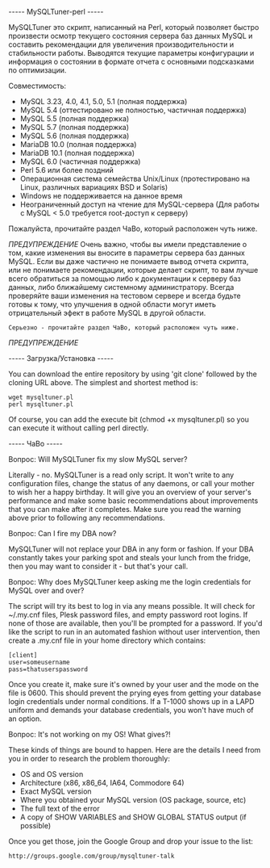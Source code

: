 ----- MySQLTuner-perl -----

MySQLTuner это скрипт, написанный на Perl, который позволяет быстро произвести осмотр текущего состояния сервера баз данных MySQL 
и составить рекомендации для увеличения производительности и стабильности работы. Выводятся текущие параметры конфигурации 
и информация о состоянии в формате отчета с основными подсказками по оптимизации.

Совместимость:
* MySQL 3.23, 4.0, 4.1, 5.0, 5.1 (полная поддержка)
* MySQL 5.4 (оттестировано не полностью, частичная поддержка)
* MySQL 5.5 (полная поддержка)
* MySQL 5.7 (полная поддержка)
* MySQL 5.6 (полная поддержка)
* MariaDB 10.0 (полная поддержка)
* MariaDB 10.1 (полная поддержка)
* MySQL 6.0 (частичная поддержка)
* Perl 5.6 или более поздний
* Операционная система семейства Unix/Linux (протестировано на Linux, различных вариациях BSD и Solaris)
* Windows не поддерживается на данное время
* Неограниченный доступ на чтение для MySQL-сервера (Для работы с MySQL < 5.0 требуется root-доступ к серверу)

Пожалуйста, прочитайте раздел ЧаВо, который расположен чуть ниже.

*ПРЕДУПРЕЖДЕНИЕ*
	Очень важно, чтобы вы имели представление о том, какие изменения вы 
        вносите в параметры сервера баз данных MySQL. Если вы даже частично
        не понимаете вывод отчета скрипта, или не понимаете рекомендации, 
        которые делает скрипт, то вам лучше всего обратиться за помощью либо
        к документации к серверу баз данных, либо ближайшему системному 
        администратору. Всегда проверяйте ваши изменения на тестовом сервере 
        и всегда будьте готовы к тому, что улучшения в одной области могут иметь
        отрицательный эфект в работе MySQL в другой области.
	
	Серьезно - прочитайте раздел ЧаВо, который расположен чуть ниже.
*ПРЕДУПРЕЖДЕНИЕ*

----- Загрузка/Установка -----

You can download the entire repository by using 'git clone' followed by the cloning URL above.  The simplest and shortest method is:

	wget mysqltuner.pl
	perl mysqltuner.pl

Of course, you can add the execute bit (chmod +x mysqltuner.pl) so you can execute it without calling perl directly.

----- ЧаВо -----

Вопрос: Will MySQLTuner fix my slow MySQL server?

Literally - no.  MySQLTuner is a read only script.  It won't write to any configuration files, change the status of any daemons, or call your mother to wish her a happy birthday.  It will give you an overview of your server's performance and make some basic recommendations about improvements that you can make after it completes.  Make sure you read the warning above prior to following any recommendations.

Вопрос: Can I fire my DBA now?

MySQLTuner will not replace your DBA in any form or fashion.  If your DBA constantly takes your parking spot and steals your lunch from the fridge, then you may want to consider it - but that's your call.

Вопрос: Why does MySQLTuner keep asking me the login credentials for MySQL over and over?

The script will try its best to log in via any means possible.  It will check for ~/.my.cnf files, Plesk password files, and empty password root logins.  If none of those are available, then you'll be prompted for a password.  If you'd like the script to run in an automated fashion without user intervention, then create a .my.cnf file in your home directory which contains:

	[client]
	user=someusername
	pass=thatuserspassword
	
Once you create it, make sure it's owned by your user and the mode on the file is 0600.  This should prevent the prying eyes from getting your database login credentials under normal conditions.  If a T-1000 shows up in a LAPD uniform and demands your database credentials, you won't have much of an option.

Вопрос: It's not working on my OS! What gives?!

These kinds of things are bound to happen.  Here are the details I need from you in order to research the problem thoroughly:

* OS and OS version
* Architecture (x86, x86_64, IA64, Commodore 64)
* Exact MySQL version
* Where you obtained your MySQL version (OS package, source, etc)
* The full text of the error
* A copy of SHOW VARIABLES and SHOW GLOBAL STATUS output (if possible)

Once you get those, join the Google Group and drop your issue to the list:

	http://groups.google.com/group/mysqltuner-talk
